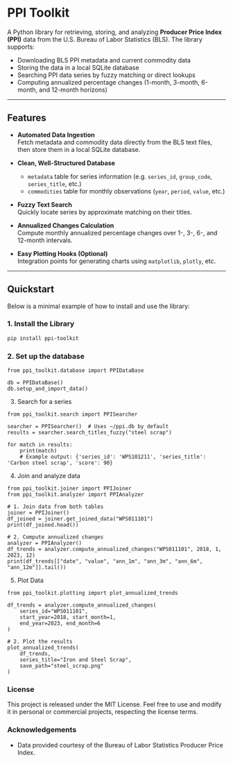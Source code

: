 # PPI Toolkit

A Python library for retrieving, storing, and analyzing **Producer Price Index (PPI)** data from the U.S. Bureau of Labor Statistics (BLS). The library supports:

- Downloading BLS PPI metadata and current commodity data  
- Storing the data in a local SQLite database  
- Searching PPI data series by fuzzy matching or direct lookups  
- Computing annualized percentage changes (1-month, 3-month, 6-month, and 12-month horizons)  

---

## Features

- **Automated Data Ingestion**  
  Fetch metadata and commodity data directly from the BLS text files, then store them in a local SQLite database.

- **Clean, Well-Structured Database**  
  - `metadata` table for series information (e.g. `series_id`, `group_code`, `series_title`, etc.)  
  - `commodities` table for monthly observations (`year`, `period`, `value`, etc.)

- **Fuzzy Text Search**  
  Quickly locate series by approximate matching on their titles.

- **Annualized Changes Calculation**  
  Compute monthly annualized percentage changes over 1-, 3-, 6-, and 12-month intervals.

- **Easy Plotting Hooks (Optional)**  
  Integration points for generating charts using `matplotlib`, `plotly`, etc.

---

## Quickstart

Below is a minimal example of how to install and use the library:

### 1. Install the Library

```bash
pip install ppi-toolkit
```

### 2. Set up the database
```
from ppi_toolkit.database import PPIDataBase

db = PPIDataBase()
db.setup_and_import_data()
```

3. Search for a series
```
from ppi_toolkit.search import PPISearcher

searcher = PPISearcher()  # Uses ~/ppi.db by default
results = searcher.search_titles_fuzzy("steel scrap")

for match in results:
    print(match)
    # Example output: {'series_id': 'WPS101211', 'series_title': 'Carbon steel scrap', 'score': 90}

```

4. Join and analyze data

```
from ppi_toolkit.joiner import PPIJoiner
from ppi_toolkit.analyzer import PPIAnalyzer

# 1. Join data from both tables
joiner = PPIJoiner()
df_joined = joiner.get_joined_data("WPS011101")
print(df_joined.head())

# 2. Compute annualized changes
analyzer = PPIAnalyzer()
df_trends = analyzer.compute_annualized_changes("WPS011101", 2018, 1, 2023, 12)
print(df_trends[["date", "value", "ann_1m", "ann_3m", "ann_6m", "ann_12m"]].tail())
```

5. Plot Data
```
from ppi_toolkit.plotting import plot_annualized_trends

df_trends = analyzer.compute_annualized_changes(
    series_id="WPS011101",
    start_year=2018, start_month=1,
    end_year=2023, end_month=6
)

# 2. Plot the results
plot_annualized_trends(
    df_trends,
    series_title="Iron and Steel Scrap",
    save_path="steel_scrap.png"
)
```

### License
This project is released under the MIT License. Feel free to use and modify it in personal or commercial projects, respecting the license terms.

### Acknowledgements 
- Data provided courtesy of the Bureau of Labor Statistics Producer Price Index.
